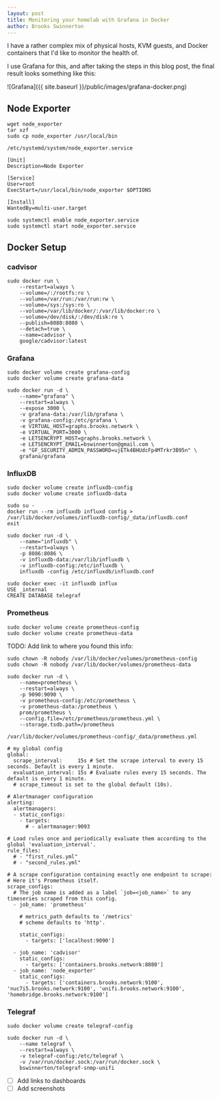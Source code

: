```yaml
---
layout: post
title: Monitoring your homelab with Grafana in Docker
author: Brooks Swinnerton
---
```


I have a rather complex mix of physical hosts, KVM guests, and Docker containers that I'd like to monitor the health of.

I use Grafana for this, and after taking the steps in this blog post, the final result looks something like this:

![Grafana]({{ site.baseurl }}/public/images/grafana-docker.png)

## Node Exporter

```
wget node_exporter
tar xzf
sudo cp node_exporter /usr/local/bin
```

`/etc/systemd/system/node_exporter.service`

```
[Unit]
Description=Node Exporter

[Service]
User=root
ExecStart=/usr/local/bin/node_exporter $OPTIONS

[Install]
WantedBy=multi-user.target
```

```
sudo systemctl enable node_exporter.service
sudo systemctl start node_exporter.service
```

## Docker Setup

### cadvisor

```
sudo docker run \
    --restart=always \
    --volume=/:/rootfs:ro \
    --volume=/var/run:/var/run:rw \
    --volume=/sys:/sys:ro \
    --volume=/var/lib/docker/:/var/lib/docker:ro \
    --volume=/dev/disk/:/dev/disk:ro \
    --publish=8080:8080 \
    --detach=true \
    --name=cadvisor \
    google/cadvisor:latest
```

### Grafana

```
sudo docker volume create grafana-config
sudo docker volume create grafana-data
```

```
sudo docker run -d \
    --name="grafana" \
    --restart=always \
    --expose 3000 \
    -v grafana-data:/var/lib/grafana \
    -v grafana-config:/etc/grafana \
    -e VIRTUAL_HOST=graphs.brooks.network \
    -e VIRTUAL_PORT=3000 \
    -e LETSENCRYPT_HOST=graphs.brooks.network \
    -e LETSENCRYPT_EMAIL=bswinnerton@gmail.com \
    -e "GF_SECURITY_ADMIN_PASSWORD=ujETk4BHUdcFp4MTrkr3B95n" \
    grafana/grafana
```

### InfluxDB

```
sudo docker volume create influxdb-config
sudo docker volume create influxdb-data
```

```
sudo su -
docker run --rm influxdb influxd config > /var/lib/docker/volumes/influxdb-config/_data/influxdb.conf
exit
```

```
sudo docker run -d \
    --name="influxdb" \
    --restart=always \
    -p 8086:8086 \
    -v influxdb-data:/var/lib/influxdb \
    -v influxdb-config:/etc/influxdb \
    influxdb -config /etc/influxdb/influxdb.conf
```

```
sudo docker exec -it influxdb influx
USE _internal
CREATE DATABASE telegraf
```

### Prometheus

```
sudo docker volume create prometheus-config
sudo docker volume create prometheus-data
```

TODO: Add link to where you found this info:

```
sudo chown -R nobody /var/lib/docker/volumes/prometheus-config
sudo chown -R nobody /var/lib/docker/volumes/prometheus-data
```

```
sudo docker run -d \
    --name=prometheus \
    --restart=always \
    -p 9090:9090 \
    -v prometheus-config:/etc/prometheus \
    -v prometheus-data:/prometheus \
    prom/prometheus \
    --config.file=/etc/prometheus/prometheus.yml \
    --storage.tsdb.path=/prometheus
```

`/var/lib/docker/volumes/prometheus-config/_data/prometheus.yml`

```
# my global config
global:
  scrape_interval:     15s # Set the scrape interval to every 15 seconds. Default is every 1 minute.
  evaluation_interval: 15s # Evaluate rules every 15 seconds. The default is every 1 minute.
  # scrape_timeout is set to the global default (10s).

# Alertmanager configuration
alerting:
  alertmanagers:
  - static_configs:
    - targets:
      # - alertmanager:9093

# Load rules once and periodically evaluate them according to the global 'evaluation_interval'.
rule_files:
  # - "first_rules.yml"
  # - "second_rules.yml"

# A scrape configuration containing exactly one endpoint to scrape:
# Here it's Prometheus itself.
scrape_configs:
  # The job name is added as a label `job=<job_name>` to any timeseries scraped from this config.
  - job_name: 'prometheus'

    # metrics_path defaults to '/metrics'
    # scheme defaults to 'http'.

    static_configs:
      - targets: ['localhost:9090']

  - job_name: 'cadvisor'
    static_configs:
      - targets: ['containers.brooks.network:8080']
  - job_name: 'node_exporter'
    static_configs:
      - targets: ['containers.brooks.network:9100', 'nuc7i5.brooks.network:9100', 'unifi.brooks.network:9100', 'homebridge.brooks.network:9100']
```

### Telegraf

```
sudo docker volume create telegraf-config
```

```
sudo docker run -d \
    --name telegraf \
    --restart=always \
    -v telegraf-config:/etc/telegraf \
    -v /var/run/docker.sock:/var/run/docker.sock \
    bswinnerton/telegraf-snmp-unifi
```

- [ ] Add links to dashboards
- [ ] Add screenshots
